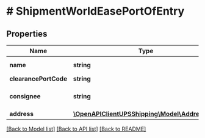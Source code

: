 # # ShipmentWorldEasePortOfEntry

## Properties

Name | Type | Description | Notes
------------ | ------------- | ------------- | -------------
**name** | **string** | Port of entry name |
**clearancePortCode** | **string** | Port code |
**consignee** | **string** | Port of entry consignee |
**address** | [**\OpenAPIClientUPSShipping\Model\AddressPOE**](AddressPOE.md) |  |

[[Back to Model list]](../../README.md#models) [[Back to API list]](../../README.md#endpoints) [[Back to README]](../../README.md)

